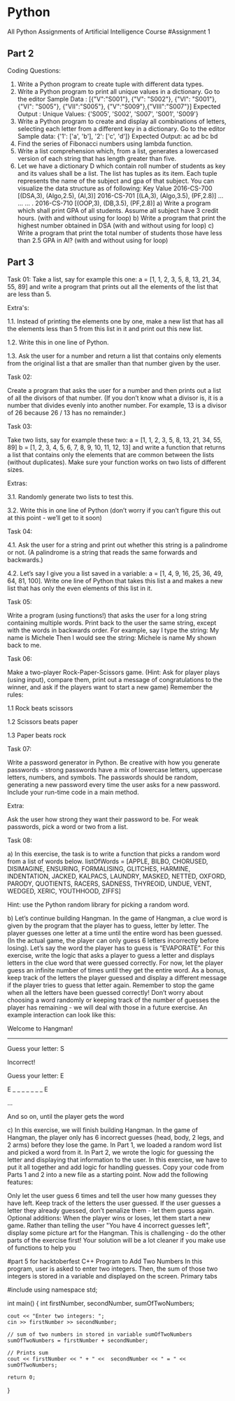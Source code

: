 # Python
All Python Assignments of Artificial Intelligence Course
#Assignment 1

## Part 2
Coding Questions:
1. Write a Python program to create tuple with different data types.
2. Write a Python program to print all unique values in a dictionary. Go to the editor
Sample Data : [{"V":"S001"}, {"V": "S002"}, {"VI": "S001"}, {"VI": "S005"},
{"VII":"S005"}, {"V":"S009"},{"VIII":"S007"}]
Expected Output : Unique Values: {'S005', 'S002', 'S007', 'S001', 'S009'}
3. Write a Python program to create and display all combinations of letters, selecting each
letter from a different key in a dictionary. Go to the editor
Sample data: {'1': ['a', 'b'], '2': ['c', 'd']}
Expected Output:
ac
ad
bc
bd
4. Find the series of Fibonacci numbers using lambda function.
5. Write a list comprehension which, from a list, generates a lowercased version of each string
that has length greater than five.
6. Let we have a dictionary D which contain roll number of students as key and its values
shall be a list. The list has tuples as its item. Each tuple represents the name of the subject
and gpa of that subject. You can visualize the data structure as of following:
Key Value
2016-CS-700 [(DSA,3), (Algo,2.5), (AI,3)]
2016-CS-701 [(LA,3), (Algo,3.5), (PF,2.8)]
… …
… .
2016-CS-710 [(OOP,3), (DB,3.5), (PF,2.8)]
a) Write a program which shall print GPA of all students. Assume all subject have 3 credit
hours. (with and without using for loop)
b) Write a program that print the highest number obtained in DSA (with and without using
for loop)
c) Write a program that print the total number of students those have less than 2.5 GPA in
AI? (with and without using for loop)

## Part 3
Task 01:
Take a list, say for example this one:
a = [1, 1, 2, 3, 5, 8, 13, 21, 34, 55, 89]
and write a program that prints out all the elements of the list that are less than 5.

Extra's:

1.1. Instead of printing the elements one by one, make a new list that has all the
elements less than 5 from this list in it and print out this new list.

1.2. Write this in one line of Python.

1.3. Ask the user for a number and return a list that contains only elements from the
original list a that are smaller than that number given by the user.

Task 02:

Create a program that asks the user for a number and then prints out a list of all the divisors of
that number. (If you don’t know what a divisor is, it is a number that divides evenly into another
number. For example, 13 is a divisor of 26 because 26 / 13 has no remainder.)

Task 03:

Take two lists, say for example these two:
a = [1, 1, 2, 3, 5, 8, 13, 21, 34, 55, 89]
b = [1, 2, 3, 4, 5, 6, 7, 8, 9, 10, 11, 12, 13]
and write a function that returns a list that contains only the elements that are common between
the lists (without duplicates). Make sure your function works on two lists of different sizes.

Extras:

3.1. Randomly generate two lists to test this.

3.2. Write this in one line of Python (don’t worry if you can’t figure this out at this point - we’ll
get to it soon)

Task 04:

4.1. Ask the user for a string and print out whether this string is a palindrome or not.
(A palindrome is a string that reads the same forwards and backwards.)

4.2. Let’s say I give you a list saved in a variable: a = [1, 4, 9, 16, 25, 36, 49,
64, 81, 100]. Write one line of Python that takes this list a and makes a new list that
has only the even elements of this list in it.

Task 05:

Write a program (using functions!) that asks the user for a long string containing multiple
words. Print back to the user the same string, except with the words in backwards order. For
example, say I type the string:
My name is Michele
Then I would see the string:
Michele is name My
shown back to me.

Task 06:

Make a two-player Rock-Paper-Scissors game. (Hint: Ask for player plays (using input), compare
them, print out a message of congratulations to the winner, and ask if the players want to start
a new game)
Remember the rules:

1.1 Rock beats scissors

1.2 Scissors beats paper

1.3 Paper beats rock

Task 07:

Write a password generator in Python. Be creative with how you generate passwords - strong
passwords have a mix of lowercase letters, uppercase letters, numbers, and symbols. The
passwords should be random, generating a new password every time the user asks for a new
password. Include your run-time code in a main method.

Extra:

 Ask the user how strong they want their password to be. For weak passwords, pick a word or
two from a list.

Task 08:

a) In this exercise, the task is to write a function that picks a random word from a list of
words below. listOfWords = [APPLE, BILBO, CHORUSED, DISIMAGINE,
ENSURING, FORMALISING, GLITCHES, HARMINE, INDENTATION, JACKED,
KALPACS, LAUNDRY, MASKED, NETTED, OXFORD, PARODY, QUOTIENTS,
RACERS, SADNESS, THYREOID, UNDUE, VENT, WEDGED, XERIC, YOUTHHOOD,
ZIFFS]

Hint: use the Python random library for picking a random word.

b) Let’s continue building Hangman. In the game of Hangman, a clue word is given by the
program that the player has to guess, letter by letter. The player guesses one letter at a
time until the entire word has been guessed. (In the actual game, the player can only
guess 6 letters incorrectly before losing).
Let’s say the word the player has to guess is “EVAPORATE”. For this exercise, write the logic
that asks a player to guess a letter and displays letters in the clue word that were guessed
correctly. For now, let the player guess an infinite number of times until they get the entire word.
As a bonus, keep track of the letters the player guessed and display a different message if the
player tries to guess that letter again. Remember to stop the game when all the letters have been
guessed correctly! Don’t worry about choosing a word randomly or keeping track of the number
of guesses the player has remaining - we will deal with those in a future exercise.
An example interaction can look like this:

 Welcome to Hangman!
_ _ _ _ _ _ _ _ _
 Guess your letter: S
 
Incorrect!

 Guess your letter: E
 
E _ _ _ _ _ _ _ E

...

And so on, until the player gets the word

c) In this exercise, we will finish building Hangman. In the game of Hangman, the player only
has 6 incorrect guesses (head, body, 2 legs, and 2 arms) before they lose the game.
In Part 1, we loaded a random word list and picked a word from it. In Part 2, we wrote the logic
for guessing the letter and displaying that information to the user. In this exercise, we have to
put it all together and add logic for handling guesses.
Copy your code from Parts 1 and 2 into a new file as a starting point. Now add the following
features:

 Only let the user guess 6 times and tell the user how many guesses they have left.
 Keep track of the letters the user guessed. If the user guesses a letter they already guessed,
don’t penalize them - let them guess again.
Optional additions:
 When the player wins or loses, let them start a new game.
 Rather than telling the user "You have 4 incorrect guesses left", display some picture art for
the Hangman. This is challenging - do the other parts of the exercise first!
Your solution will be a lot cleaner if you make use of functions to help you




 #part 5 for hacktoberfest
 C++ Program to Add Two Numbers
In this program, user is asked to enter two integers. Then, the sum of those two integers is stored in a variable and displayed on the screen. Primary tabs

#include <iostream>
using namespace std;

int main()
{
    int firstNumber, secondNumber, sumOfTwoNumbers;
    
    cout << "Enter two integers: ";
    cin >> firstNumber >> secondNumber;

    // sum of two numbers in stored in variable sumOfTwoNumbers
    sumOfTwoNumbers = firstNumber + secondNumber;

    // Prints sum 
    cout << firstNumber << " + " <<  secondNumber << " = " << sumOfTwoNumbers;     

    return 0;
}

